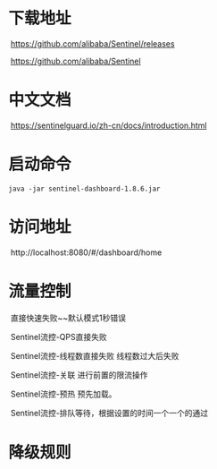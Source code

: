 # 下载地址

​	https://github.com/alibaba/Sentinel/releases

​	https://github.com/alibaba/Sentinel

# 中文文档

​	https://sentinelguard.io/zh-cn/docs/introduction.html

# 启动命令

```
java -jar sentinel-dashboard-1.8.6.jar
```

# 访问地址

​		http://localhost:8080/#/dashboard/home

# 流量控制

​				直接快速失败~~默认模式1秒错误

​				Sentinel流控-QPS直接失败

​				Sentinel流控-线程数直接失败   线程数过大后失败

​				Sentinel流控-关联   进行前置的限流操作

​			    Sentinel流控-预热   预先加载。	

​				Sentinel流控-排队等待，根据设置的时间一个一个的通过

# 降级规则













